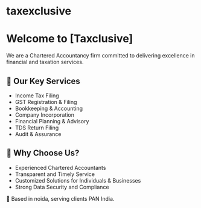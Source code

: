 # taxexclusive
# Welcome to [Taxclusive]

We are a Chartered Accountancy firm committed to delivering excellence in financial and taxation services.

## 🌟 Our Key Services

- Income Tax Filing
- GST Registration & Filing
- Bookkeeping & Accounting
- Company Incorporation
- Financial Planning & Advisory
- TDS Return Filing
- Audit & Assurance

## 💼 Why Choose Us?

- Experienced Chartered Accountants
- Transparent and Timely Service
- Customized Solutions for Individuals & Businesses
- Strong Data Security and Compliance

📍 Based in noida, serving clients PAN India.


